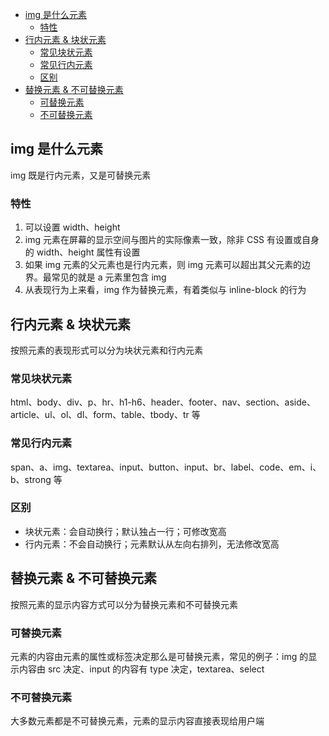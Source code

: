 <!-- vim-markdown-toc GitLab -->

* [img 是什么元素](#img-是什么元素)
	* [特性](#特性)
* [行内元素 & 块状元素](#行内元素-块状元素)
	* [常见块状元素](#常见块状元素)
	* [常见行内元素](#常见行内元素)
	* [区别](#区别)
* [替换元素 & 不可替换元素](#替换元素-不可替换元素)
	* [可替换元素](#可替换元素)
	* [不可替换元素](#不可替换元素)

<!-- vim-markdown-toc -->

## img 是什么元素

img 既是行内元素，又是可替换元素

### 特性

1. 可以设置 width、height
2. img 元素在屏幕的显示空间与图片的实际像素一致，除非 CSS 有设置或自身的 width、height 属性有设置
3. 如果 img 元素的父元素也是行内元素，则 img 元素可以超出其父元素的边界。最常见的就是 a 元素里包含 img
4. 从表现行为上来看，img 作为替换元素，有着类似与 inline-block 的行为

## 行内元素 & 块状元素

按照元素的表现形式可以分为块状元素和行内元素

### 常见块状元素

html、body、div、p、hr、h1-h6、header、footer、nav、section、aside、article、ul、ol、dl、form、table、tbody、tr 等

### 常见行内元素

span、a、img、textarea、input、button、input、br、label、code、em、i、b、strong 等

### 区别

- 块状元素：会自动换行；默认独占一行；可修改宽高
- 行内元素：不会自动换行；元素默认从左向右排列，无法修改宽高

## 替换元素 & 不可替换元素

按照元素的显示内容方式可以分为替换元素和不可替换元素

### 可替换元素

元素的内容由元素的属性或标签决定那么是可替换元素，常见的例子：img 的显示内容由 src 决定、input 的内容有 type
决定，textarea、select

### 不可替换元素

大多数元素都是不可替换元素，元素的显示内容直接表现给用户端
